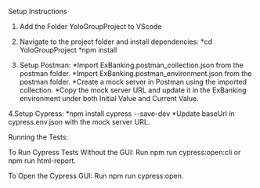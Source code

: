 Setup Instructions

1. Add the Folder YoloGroupProject to VScode

2. Navigate to the project folder and install dependencies:
	*cd YoloGroupProject
	*npm install

3. Setup Postman:
	*Import ExBanking.postman_collection.json from the postman folder.
	*Import ExBanking.postman_environment.json from the postman folder.
	*Create a mock server in Postman using the imported collection.
	*Copy the mock server URL and update it in the ExBanking environment under both Initial Value and Current Value.

4.Setup Cypress:
	*npm install cypress --save-dev
	*Update baseUrl in cypress.env.json with the mock server URL.


Running the Tests:

To Run Cypress Tests Without the GUI:
Run npm run cypress:open:cli or npm run html-report.

To Open the Cypress GUI:
Run npm run cypress:open.
